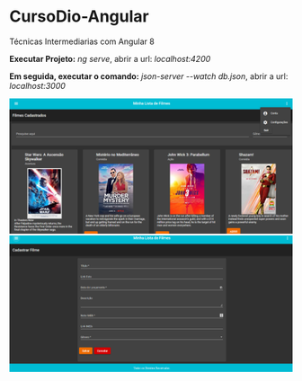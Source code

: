 # CursoDio-Angular
Técnicas Intermediarias com Angular 8

<b>Executar Projeto:</b> <i>ng serve</i>, abrir a url: <i> localhost:4200 </i>

<b>Em seguida, executar o comando:</b> <i>json-server --watch db.json</i>, abrir a url: <i> localhost:3000 </i>


![img-inicial](https://github.com/lancalasans/CursoDio-Angular/blob/master/img-tela-inicial.png)
![img-form](https://github.com/lancalasans/CursoDio-Angular/blob/master/img-tela-form.png)

